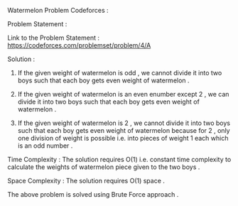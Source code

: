 Watermelon Problem Codeforces :

Problem Statement : 

Link to the Problem Statement : https://codeforces.com/problemset/problem/4/A

Solution :

1. If the given weight of watermelon is odd , we cannot divide it into two boys such that each boy gets even weight of watermelon .

2. If the given weight of watermelon is an even enumber except 2 , we can divide it into two boys such that each boy gets even weight of watermelon .

3. If the given weight of watermelon is 2 , we cannot divide it into two boys such that each boy gets even weight of watermelon because for 2 , only one 
   division of weight is possible i.e. into pieces of weight 1 each which is an odd number .
   
 Time Complexity : The solution requires O(1) i.e. constant time complexity to calculate the weights of watermelon piece given to the two boys .

Space Complexity : The solution requires O(1) space .

The above problem is solved using Brute Force approach .  
